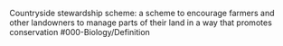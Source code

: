 Countryside stewardship scheme: a scheme to encourage farmers and other landowners to manage parts of their land in a way that promotes conservation
#000-Biology/Definition 